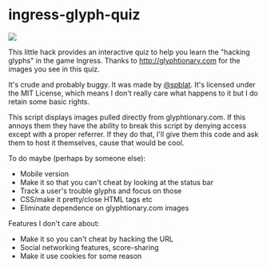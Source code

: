 ingress-glyph-quiz
==================

![](http://i.imgur.com/rxYNEGk.png)

This little hack provides an interactive quiz to help you learn the "hacking 
glyphs" in the game Ingress. Thanks to http://glyphtionary.com for the images 
you see in this quiz.

It's crude and probably buggy. It was made by [@spblat](http://twitter.com/spblat). It's licensed under 
the MIT License, which means I don't really care what happens to it but I 
do retain some basic rights.

This script displays images pulled directly from glyphtionary.com. If this 
annoys them they have the ability to break this script by denying access 
except with a proper referrer. If they do that, I'll give them this code 
and ask them to host it themselves, cause that would be cool.

To do maybe (perhaps by someone else):

- Mobile version
- Make it so that you can't cheat by looking at the status bar
- Track a user's trouble glyphs and focus on those
- CSS/make it pretty/close HTML tags etc
- Eliminate dependence on glyphtionary.com images

Features I don't care about:

- Make it so you can't cheat by hacking the URL
- Social networking features, score-sharing
- Make it use cookies for some reason

